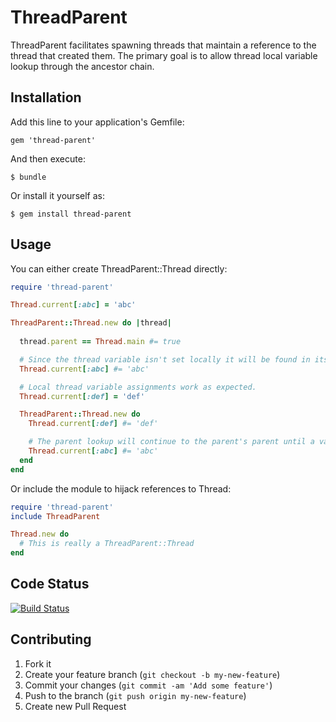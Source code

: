 # ThreadParent 

ThreadParent facilitates spawning threads that maintain a reference to the thread that created them.
The primary goal is to allow thread local variable lookup through the ancestor chain.

## Installation

Add this line to your application's Gemfile:

    gem 'thread-parent'

And then execute:

    $ bundle

Or install it yourself as:

    $ gem install thread-parent

## Usage

You can either create ThreadParent::Thread directly:

```ruby
require 'thread-parent'

Thread.current[:abc] = 'abc'

ThreadParent::Thread.new do |thread|
  
  thread.parent == Thread.main #= true

  # Since the thread variable isn't set locally it will be found in its parent.
  Thread.current[:abc] #= 'abc'

  # Local thread variable assignments work as expected.
  Thread.current[:def] = 'def'

  ThreadParent::Thread.new do
    Thread.current[:def] #= 'def'

    # The parent lookup will continue to the parent's parent until a variable is found.
    Thread.current[:abc] #= 'abc'
  end
end
```

Or include the module to hijack references to Thread:

```ruby
require 'thread-parent'
include ThreadParent

Thread.new do
  # This is really a ThreadParent::Thread
end
```

## Code Status

[![Build Status](https://api.travis-ci.org/mje113/thread-parent.png)](http://travis-ci.org/mje113/thread-parent)

## Contributing

1. Fork it
2. Create your feature branch (`git checkout -b my-new-feature`)
3. Commit your changes (`git commit -am 'Add some feature'`)
4. Push to the branch (`git push origin my-new-feature`)
5. Create new Pull Request

